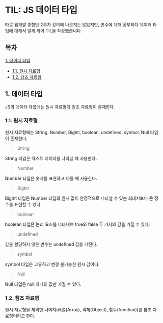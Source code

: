 # TIL: JS 데이터 타입

따로 웹개발 종합반 2주차 강의에 나오지는 않았지만, 변수에 대해 공부하다 데이터 타입에 대해서 알게 되어 TIL을 작성했습니다.

## 목차

[1. 데이터 타입](#1-데이터-타입)
- [1.1. 원시 자료형](#11-원시-자료형)
- [1.2. 참조 자료형](#12-참조-자료형)

## 1. 데이터 타입

JS의 데이터 타입에는 원시 자료형과 참조 자료형이 존재한다.

### 1.1. 원시 자료형

원시 자료형에는 String, Number, BigInt, boolean, undefined, symbol, Null 타입이 존재한다.

> String

String 타입은 텍스트 데이터를 나타낼 때 사용한다.

> Number

Number 타입은 숫자를 표현하고 다룰 때 사용한다.

> BigInt

BigInt 타입은 Number 타입의 원시 값이 안정적으로 나타낼 수 있는 최대치보다 큰 정수를 표현할 수 있다.

> boolean

boolean 타입은 논리 요소를 나타내며 true와 false 두 가지의 값을 가질 수 있다.

> undefined

값을 할당하지 않은 변수는 undefined 값을 가진다.

> symbol

symbol 타입은 고유하고 변경 불가능한 원시 값이다.

> Null

Null 타입은 null 하나의 값만 가질 수 있다.

### 1.2. 참조 자료형

원시 자료형을 제외한 나머지(배열(Array), 객체(Object), 함수(function))를 참조 자료형이라고 한다.